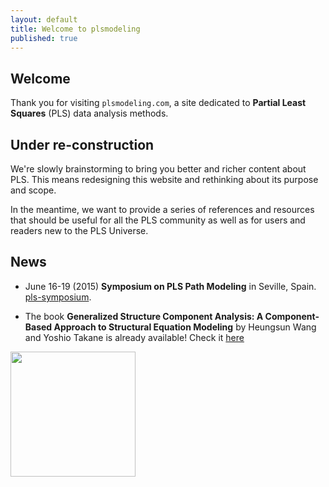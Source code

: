 ```yaml
---
layout: default
title: Welcome to plsmodeling
published: true
---
```


## Welcome ##
Thank you for visiting `plsmodeling.com`, a site dedicated to **Partial Least Squares** 
(PLS) data analysis methods. 


## Under re-construction ##
We're slowly brainstorming to bring you better and richer content about PLS. 
This means redesigning this website and rethinking about its purpose and scope. 

In the meantime, we want to provide a series of references and resources that 
should be useful for all the PLS community as well as for users and readers new 
to the PLS Universe.


## News ##
- June 16-19 (2015) **Symposium on PLS Path Modeling** in Seville, Spain.
  [pls-symposium](http://www.pls2015.org/).

- The book **Generalized Structure Component Analysis: 
A Component-Based Approach to Structural Equation Modeling** by Heungsun Wang and Yoshio Takane 
is already available! Check it [here](http://www.crcpress.com/product/isbn/9781466592940)

<a href="http://www.crcpress.com/product/isbn/9781466592940" target="_blank">
<img src="http://images.tandf.co.uk/common/jackets/amazon/978146659/9781466592940.jpg" width="200px">
</a>






